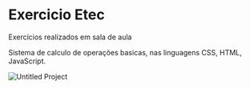 # Exercicio Etec
Exercícios realizados em sala de aula

Sistema de calculo de operações basicas, nas linguagens CSS, HTML, JavaScript.


![Untitled Project](https://user-images.githubusercontent.com/48251038/74894442-be737600-536d-11ea-87fe-81bace0b8a80.gif)



